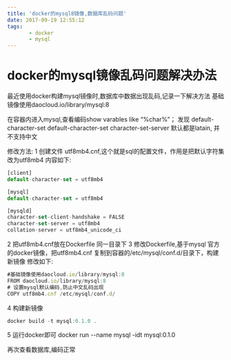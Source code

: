 ```yaml
---
title: 'docker的mysql8镜像,数据库乱码问题'
date: 2017-09-19 12:55:12
tags:
       - docker
       - mysql
---
```

# docker的mysql镜像乱码问题解决办法
最近使用docker构建mysql镜像时,数据库中数据出现乱码,记录一下解决方法
基础镜像使用daocloud.io/library/mysql:8

在容器内进入mysql,查看编码show varables like “%char%”；
发现 default-character-set     default-character-set   character-set-server 默认都是latain, 并不支持中文

修改方法:
1 创建文件 utf8mb4.cnf,这个就是sql的配置文件，作用是把默认字符集改为utf8mb4
内容如下:
```javascript
[client]
default-character-set = utf8mb4

[mysql]
default-character-set = utf8mb4

[mysqld]
character-set-client-handshake = FALSE
character-set-server = utf8mb4
collation-server = utf8mb4_unicode_ci
```

2 把utf8mb4.cnf放在Dockerfile 同一目录下
3 修改Dockerfile,基于mysql 官方的docker镜像，把utf8mb4.cnf 复制到容器的/etc/mysql/conf.d/目录下，构建新镜像
修改如下:
```javascript
#基础镜像使用daocloud.io/library/mysql:8
FROM daocloud.io/library/mysql:8
# 设置mysql默认编码,防止中文乱码出现
COPY utf8mb4.cnf /etc/mysql/conf.d/
```
4 构建新镜像
```javascript
docker build -t mysql:0.1.0 .
```
5 运行docker即可
docker run --name mysql -idt mysql:0.1.0

再次查看数据库,编码正常
